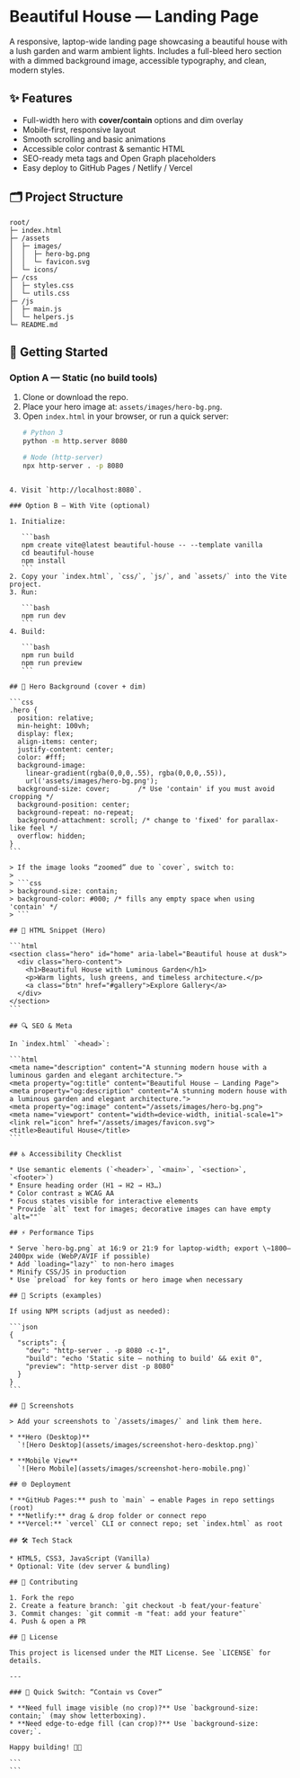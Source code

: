 
# Beautiful House — Landing Page

A responsive, laptop-wide landing page showcasing a beautiful house with a lush garden and warm ambient lights. Includes a full-bleed hero section with a dimmed background image, accessible typography, and clean, modern styles.

## ✨ Features

- Full-width hero with **cover/contain** options and dim overlay
- Mobile-first, responsive layout
- Smooth scrolling and basic animations
- Accessible color contrast & semantic HTML
- SEO-ready meta tags and Open Graph placeholders
- Easy deploy to GitHub Pages / Netlify / Vercel

## 🗂 Project Structure
```plaintext
root/
├─ index.html
├─ /assets
│  ├─ images/
│  │  ├─ hero-bg.png
│  │  └─ favicon.svg
│  └─ icons/
├─ /css
│  ├─ styles.css
│  └─ utils.css
├─ /js
│  ├─ main.js
│  └─ helpers.js
└─ README.md

```

## 🚀 Getting Started

### Option A — Static (no build tools)
1. Clone or download the repo.
2. Place your hero image at: `assets/images/hero-bg.png`.
3. Open `index.html` in your browser, or run a quick server:
   ```bash
   # Python 3
   python -m http.server 8080

   # Node (http-server)
   npx http-server . -p 8080
````

4. Visit `http://localhost:8080`.

### Option B — With Vite (optional)

1. Initialize:

   ```bash
   npm create vite@latest beautiful-house -- --template vanilla
   cd beautiful-house
   npm install
   ```
2. Copy your `index.html`, `css/`, `js/`, and `assets/` into the Vite project.
3. Run:

   ```bash
   npm run dev
   ```
4. Build:

   ```bash
   npm run build
   npm run preview
   ```

## 🎨 Hero Background (cover + dim)

```css
.hero {
  position: relative;
  min-height: 100vh;
  display: flex;
  align-items: center;
  justify-content: center;
  color: #fff;
  background-image:
    linear-gradient(rgba(0,0,0,.55), rgba(0,0,0,.55)),
    url('assets/images/hero-bg.png');
  background-size: cover;       /* Use 'contain' if you must avoid cropping */
  background-position: center;
  background-repeat: no-repeat;
  background-attachment: scroll; /* change to 'fixed' for parallax-like feel */
  overflow: hidden;
}
```

> If the image looks “zoomed” due to `cover`, switch to:
>
> ```css
> background-size: contain;
> background-color: #000; /* fills any empty space when using 'contain' */
> ```

## 🧩 HTML Snippet (Hero)

```html
<section class="hero" id="home" aria-label="Beautiful house at dusk">
  <div class="hero-content">
    <h1>Beautiful House with Luminous Garden</h1>
    <p>Warm lights, lush greens, and timeless architecture.</p>
    <a class="btn" href="#gallery">Explore Gallery</a>
  </div>
</section>
```

## 🔍 SEO & Meta

In `index.html` `<head>`:

```html
<meta name="description" content="A stunning modern house with a luminous garden and elegant architecture.">
<meta property="og:title" content="Beautiful House — Landing Page">
<meta property="og:description" content="A stunning modern house with a luminous garden and elegant architecture.">
<meta property="og:image" content="/assets/images/hero-bg.png">
<meta name="viewport" content="width=device-width, initial-scale=1">
<link rel="icon" href="/assets/images/favicon.svg">
<title>Beautiful House</title>
```

## ♿ Accessibility Checklist

* Use semantic elements (`<header>`, `<main>`, `<section>`, `<footer>`)
* Ensure heading order (H1 → H2 → H3…)
* Color contrast ≥ WCAG AA
* Focus states visible for interactive elements
* Provide `alt` text for images; decorative images can have empty `alt=""`

## ⚡ Performance Tips

* Serve `hero-bg.png` at 16:9 or 21:9 for laptop-width; export \~1800–2400px wide (WebP/AVIF if possible)
* Add `loading="lazy"` to non-hero images
* Minify CSS/JS in production
* Use `preload` for key fonts or hero image when necessary

## 🧪 Scripts (examples)

If using NPM scripts (adjust as needed):

```json
{
  "scripts": {
    "dev": "http-server . -p 8080 -c-1",
    "build": "echo 'Static site — nothing to build' && exit 0",
    "preview": "http-server dist -p 8080"
  }
}
```

## 📸 Screenshots

> Add your screenshots to `/assets/images/` and link them here.

* **Hero (Desktop)**
  `![Hero Desktop](assets/images/screenshot-hero-desktop.png)`

* **Mobile View**
  `![Hero Mobile](assets/images/screenshot-hero-mobile.png)`

## 🌐 Deployment

* **GitHub Pages:** push to `main` → enable Pages in repo settings (root)
* **Netlify:** drag & drop folder or connect repo
* **Vercel:** `vercel` CLI or connect repo; set `index.html` as root

## 🛠 Tech Stack

* HTML5, CSS3, JavaScript (Vanilla)
* Optional: Vite (dev server & bundling)

## 🤝 Contributing

1. Fork the repo
2. Create a feature branch: `git checkout -b feat/your-feature`
3. Commit changes: `git commit -m "feat: add your feature"`
4. Push & open a PR

## 📄 License

This project is licensed under the MIT License. See `LICENSE` for details.

---

### 🔧 Quick Switch: “Contain vs Cover”

* **Need full image visible (no crop)?** Use `background-size: contain;` (may show letterboxing).
* **Need edge-to-edge fill (can crop)?** Use `background-size: cover;`.

Happy building! 🏡✨

```
```
